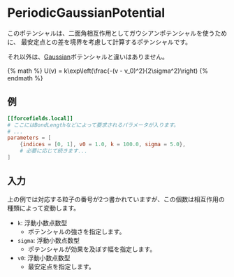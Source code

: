 # PeriodicGaussianPotential

このポテンシャルは、二面角相互作用としてガウシアンポテンシャルを使うために、
最安定点との差を境界を考慮して計算するポテンシャルです。

それ以外は、[Gaussian](GaussianPotential.md)ポテンシャルと違いはありません。

{% math %}
U(v) = k\exp\left(\frac{-(v - v_0)^2}{2\sigma^2}\right)
{% endmath %}

## 例

```toml
[[forcefields.local]]
# ここにはBondLengthなどによって要求されるパラメータが入ります。
# ...
parameters = [
    {indices = [0, 1], v0 = 1.0, k = 100.0, sigma = 5.0},
    # 必要に応じて続きます...
]
```

## 入力

上の例では対応する粒子の番号が2つ書かれていますが、この個数は相互作用の種類によって変動します。

- `k`: 浮動小数点数型
  - ポテンシャルの強さを指定します。
- `sigma`: 浮動小数点数型
  - ポテンシャルが効果を及ぼす幅を指定します。
- `v0`: 浮動小数点数型
  - 最安定点を指定します。
